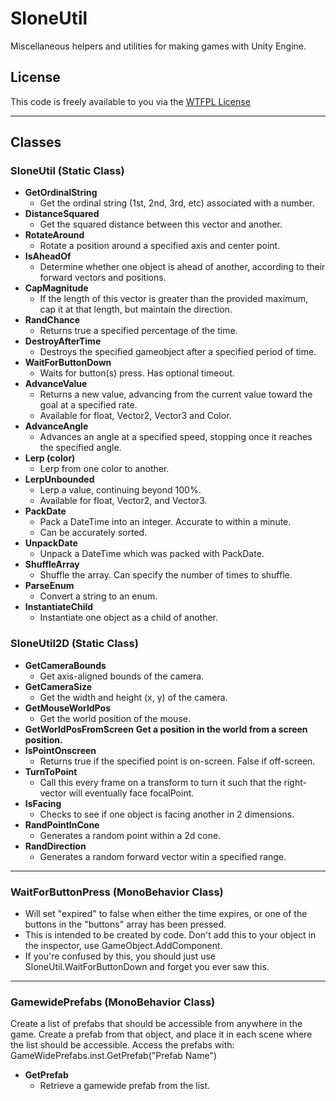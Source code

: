 # SloneUtil
Miscellaneous helpers and utilities for making games with Unity Engine.

## License
This code is freely available to you via the [WTFPL License](https://en.wikipedia.org/wiki/WTFPL)

***

## Classes
### SloneUtil (Static Class)
* **GetOrdinalString**
  * Get the ordinal string (1st, 2nd, 3rd, etc) associated with a number.
* **DistanceSquared**
  * Get the squared distance between this vector and another.
* **RotateAround**
  * Rotate a position around a specified axis and center point.
* **IsAheadOf**
  * Determine whether one object is ahead of another, according to their forward vectors and positions.
* **CapMagnitude**
  * If the length of this vector is greater than the provided maximum, cap it at that length, but maintain the direction.
* **RandChance**
  * Returns true a specified percentage of the time.
* **DestroyAfterTime**
  * Destroys the specified gameobject after a specified period of time.
* **WaitForButtonDown**
  * Waits for button(s) press.  Has optional timeout.
* **AdvanceValue**
  * Returns a new value, advancing from the current value toward the goal at a specified rate.
  * Available for float, Vector2, Vector3 and Color.
* **AdvanceAngle**
  * Advances an angle at a specified speed, stopping once it reaches the specified angle.
* **Lerp (color)**
  * Lerp from one color to another.
* **LerpUnbounded**
  * Lerp a value, continuing beyond 100%.
  * Available for float, Vector2, and Vector3.
* **PackDate**
  * Pack a DateTime into an integer.  Accurate to within a minute.
  * Can be accurately sorted.
* **UnpackDate**
  * Unpack a DateTime which was packed with PackDate.
* **ShuffleArray**
  * Shuffle the array.  Can specify the number of times to shuffle.
* **ParseEnum**
  * Convert a string to an enum.
* **InstantiateChild**
  * Instantiate one object as a child of another.

### SloneUtil2D (Static Class)
* **GetCameraBounds**
  * Get axis-aligned bounds of the camera.
* **GetCameraSize**
  * Get the width and height (x, y) of the camera.
* **GetMouseWorldPos**
  * Get the world position of the mouse.
* **GetWorldPosFromScreen**
  **Get a position in the world from a screen position.**
* **IsPointOnscreen**
  * Returns true if the specified point is on-screen.  False if off-screen.
* **TurnToPoint**
  * Call this every frame on a transform to turn it such that the right-vector will eventually face focalPoint.
* **IsFacing**
  * Checks to see if one object is facing another in 2 dimensions.
* **RandPointInCone**
  * Generates a random point within a 2d cone.
* **RandDirection**
  * Generates a random forward vector witin a specified range.

***

### WaitForButtonPress (MonoBehavior Class)
* Will set "expired" to false when either the time expires, or one of the buttons in the "buttons" array has been pressed.
* This is intended to be created by code.  Don't add this to your object in the inspector, use GameObject.AddComponent.
* If you're confused by this, you should just use SloneUtil.WaitForButtonDown and forget you ever saw this.

***

### GamewidePrefabs (MonoBehavior Class)
Create a list of prefabs that should be accessible from anywhere in the game.  Create a prefab from that object, and place it in each scene where the list should be accessible.
Access the prefabs with: GameWidePrefabs.inst.GetPrefab("Prefab Name")

* **GetPrefab**
  * Retrieve a gamewide prefab from the list.
